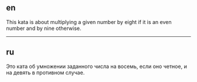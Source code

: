 ## en

This kata is about multiplying a given number by eight if it is an even number and by nine otherwise.

---

## ru

Это ката об умножении заданного числа на восемь, если оно четное, и на девять в противном случае.
